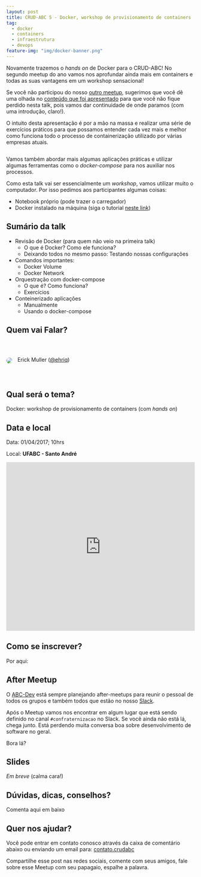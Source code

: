 ```yaml
---
layout: post
title: CRUD-ABC 5 - Docker, workshop de provisionamento de containers
tag:
  - docker
  - containers
  - infraestrutura
  - devops
feature-img: "img/docker-banner.png"
---
```


Novamente trazemos o _hands on_ de Docker para o CRUD-ABC! No segundo meetup do ano vamos nos aprofundar ainda mais em containers e todas as suas vantagens em um workshop sensacional! <!--more-->

Se você não participou do nosso [outro meetup](http://crudabc.org/crud-abc-3-docker-containers-hands-on/), sugerimos que você dê uma olhada no [conteúdo que foi apresentado](http://crudabc.org/crud-abc-3-conteudo/) para que você não fique perdido nesta talk, pois vamos dar continuidade de onde paramos (com uma introdução, claro!).

O intuito desta apresentação é por a mão na massa e realizar uma série de exercícios práticos para que possamos entender cada vez mais e melhor como funciona todo o processo de containerização utilizado por várias empresas atuais.

<a class="button-small-text" href="https://www.sympla.com.br/crud-abc-5---docker-workshop-de-provisionamento-de-containers__126180" target="_blank"><img src="http://www.sympla.com.br/images/btn-register-widget.png" alt="" style="" /></a>

Vamos também abordar mais algumas aplicações práticas e utilizar algumas ferramentas como o _docker-compose_ para nos auxiliar nos processos.

Como esta talk vai ser essencialmente um _workshop_, vamos utilizar muito o computador. Por isso pedimos aos participantes algumas coisas:

- Notebook próprio (pode trazer o carregador)
- Docker instalado na máquina (siga o tutorial [neste link](https://www.docker.com/products/docker))

## Sumário da talk

- Revisão de Docker (para quem não veio na primeira talk)
  - O que é Docker? Como ele funciona?
  - Deixando todos no mesmo passo: Testando nossas configurações
- Comandos importantes:
  - Docker Volume
  - Docker Network
- Orquestração com docker-compose
  - O que é? Como funciona?
  - Exercícios
- Conteinerizado aplicações
  - Manualmente
  - Usando o docker-compose

## Quem vai Falar?

<div style="width:100%; height:100px; line-height:100px;">
  <img src="http://gravatar.com/avatar/7255a11a33d90535c1db9d0336866187" style="border-radius:50%;vertical-align:middle;margin-right:10px;"> 
  <span>Erick Muller (<a href="http://www.tekniq.com.br/">@ehriq</a>)</span>
</div>

## Qual será o tema?

Docker: workshop de provisionamento de containers (com _hands on_)

## Data e local

Data:  01/04/2017; 10hrs

Local: **UFABC - Santo André**

<iframe src="https://www.google.com/maps/embed?pb=!1m18!1m12!1m3!1d3654.8888255034876!2d-46.5284139026239!3d-23.644152157776286!2m3!1f0!2f0!3f0!3m2!1i1024!2i768!4f13.1!3m3!1m2!1s0x94ce4297b7880d57%3A0xaeddba2a824280b6!2sUniversidade+Federal+do+ABC%2C+C%C3%A2mpus+Santo+Andr%C3%A9!5e0!3m2!1spt-BR!2sbr!4v1489534933747" width="100%" height="450" frameborder="0" style="border:0" allowfullscreen></iframe>

## Como se inscrever?

Por aqui:

<div id="sympla-widget-126180" height="auto"></div>
<script src="https://www.sympla.com.br/js/sympla.widget-pt.js/126180"></script>

## After Meetup

O [ABC-Dev](https://www.facebook.com/abcdevelopers/) está sempre planejando after-meetups para reunir o pessoal de todos os grupos e também todos que estão no nosso [Slack](https://github.com/abc-dev/slack).

Após o Meetup vamos nos encontrar em algum lugar que está sendo definido no canal `#confraternizacao` no Slack. Se você ainda não está lá, chega junto. Está perdendo muita conversa boa sobre desenvolvimento de software no geral.

Bora lá?

## Slides

_Em breve_ (calma cara!)

## Dúvidas, dicas, conselhos?

Comenta aqui em baixo

## Quer nos ajudar?

Você pode entrar em contato conosco através da caixa de comentário abaixo ou enviando um email para: [contato.crudabc](mailto:contato.crudabc@gmail.com)

Compartilhe esse post nas redes sociais, comente com seus amigos, fale sobre esse Meetup com seu papagaio, espalhe a palavra.
